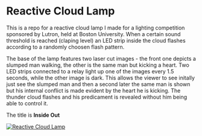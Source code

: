 # Reactive Cloud Lamp

This is a repo for a reactive cloud lamp I made for a lighting competition sponsored by Lutron, held at Boston University.
When a certain sound threshold is reached (claping level) an LED strip inside the cloud flashes according to a randomly choosen flash
pattern. 

The base of the lamp features two laser cut images - the front one depicts a slumped man walking, the other is the same man but kicking a heart.
Two LED strips connected to a relay light up one of the images every 1.5 seconds, while the other image is dark. This allows the viewer
to see initally just see the slumped man and then a second later the same man is shown but his internal conflict is made evident by the 
heart he is kicking. The thunder cloud flashes and his predicament is revealed without him being able to control it. 

The title is **Inside Out**

[![Reactive Cloud Lamp](https://res.cloudinary.com/marcomontalbano/image/upload/v1582489902/video_to_markdown/images/youtube--eiYgj1D4HUk-c05b58ac6eb4c4700831b2b3070cd403.jpg)](https://youtu.be/eiYgj1D4HUk "Reactive Cloud Lamp")
